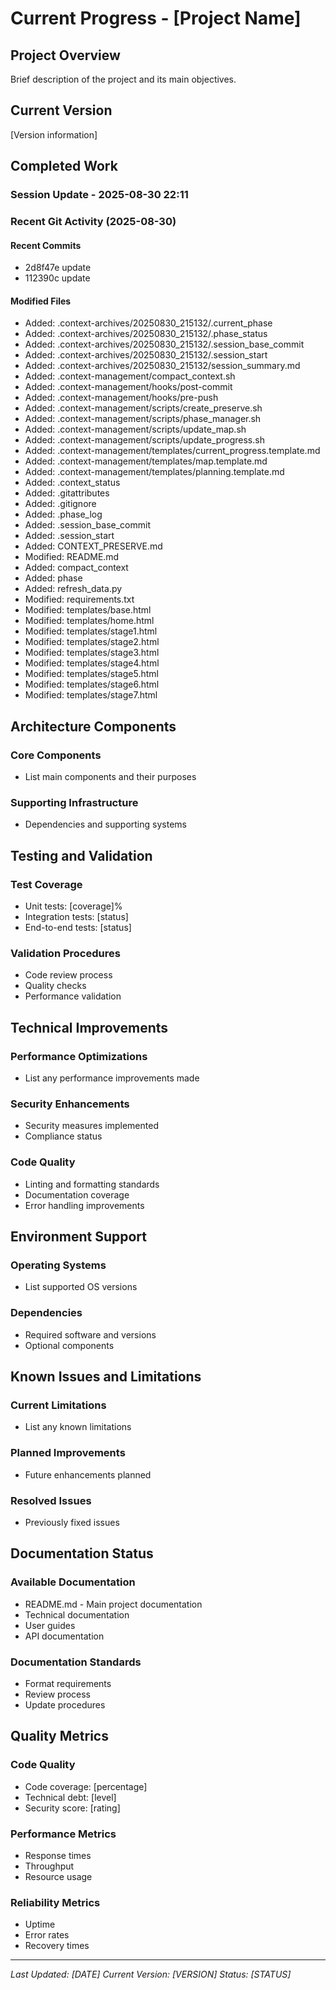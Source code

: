 # Current Progress - [Project Name]

## Project Overview
Brief description of the project and its main objectives.

## Current Version
[Version information]

## Completed Work

### Session Update - 2025-08-30 22:11

### Recent Git Activity (2025-08-30)

#### Recent Commits
- 2d8f47e update
- 112390c update

#### Modified Files
- Added: .context-archives/20250830_215132/.current_phase
- Added: .context-archives/20250830_215132/.phase_status
- Added: .context-archives/20250830_215132/.session_base_commit
- Added: .context-archives/20250830_215132/.session_start
- Added: .context-archives/20250830_215132/session_summary.md
- Added: .context-management/compact_context.sh
- Added: .context-management/hooks/post-commit
- Added: .context-management/hooks/pre-push
- Added: .context-management/scripts/create_preserve.sh
- Added: .context-management/scripts/phase_manager.sh
- Added: .context-management/scripts/update_map.sh
- Added: .context-management/scripts/update_progress.sh
- Added: .context-management/templates/current_progress.template.md
- Added: .context-management/templates/map.template.md
- Added: .context-management/templates/planning.template.md
- Added: .context_status
- Added: .gitattributes
- Added: .gitignore
- Added: .phase_log
- Added: .session_base_commit
- Added: .session_start
- Added: CONTEXT_PRESERVE.md
- Modified: README.md
- Added: compact_context
- Added: phase
- Added: refresh_data.py
- Modified: requirements.txt
- Modified: templates/base.html
- Modified: templates/home.html
- Modified: templates/stage1.html
- Modified: templates/stage2.html
- Modified: templates/stage3.html
- Modified: templates/stage4.html
- Modified: templates/stage5.html
- Modified: templates/stage6.html
- Modified: templates/stage7.html

## Architecture Components

### Core Components
- List main components and their purposes

### Supporting Infrastructure
- Dependencies and supporting systems

## Testing and Validation

### Test Coverage
- Unit tests: [coverage]%
- Integration tests: [status]
- End-to-end tests: [status]

### Validation Procedures
- Code review process
- Quality checks
- Performance validation

## Technical Improvements

### Performance Optimizations
- List any performance improvements made

### Security Enhancements
- Security measures implemented
- Compliance status

### Code Quality
- Linting and formatting standards
- Documentation coverage
- Error handling improvements

## Environment Support

### Operating Systems
- List supported OS versions

### Dependencies
- Required software and versions
- Optional components

## Known Issues and Limitations

### Current Limitations
- List any known limitations

### Planned Improvements
- Future enhancements planned

### Resolved Issues
- Previously fixed issues

## Documentation Status

### Available Documentation
- README.md - Main project documentation
- Technical documentation
- User guides
- API documentation

### Documentation Standards
- Format requirements
- Review process
- Update procedures

## Quality Metrics

### Code Quality
- Code coverage: [percentage]
- Technical debt: [level]
- Security score: [rating]

### Performance Metrics
- Response times
- Throughput
- Resource usage

### Reliability Metrics
- Uptime
- Error rates
- Recovery times

---
*Last Updated: [DATE]*
*Current Version: [VERSION]*
*Status: [STATUS]*